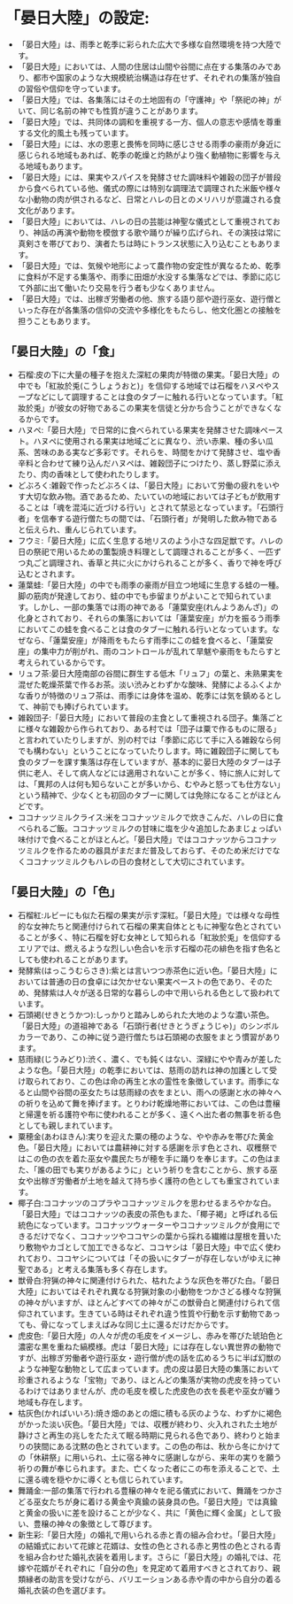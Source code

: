 # 「晏日大陸」の設定:

* 「晏日大陸」は、雨季と乾季に彩られた広大で多様な自然環境を持つ大陸です。
* 「晏日大陸」においては、人間の住居は山間や谷間に点在する集落のみであり、都市や国家のような大規模統治構造は存在せず、それぞれの集落が独自の習俗や信仰を守っています。
* 「晏日大陸」では、各集落にはその土地固有の「守護神」や「祭祀の神」がいて、同じ名前の神でも性質が違うことがあります。
* 「晏日大陸」では、共同体の調和を重視する一方、個人の意志や感情を尊重する文化的風土も残っています。
* 「晏日大陸」には、水の恩恵と畏怖を同時に感じさせる雨季の豪雨が身近に感じられる地域もあれば、乾季の乾燥と灼熱がより強く動植物に影響を与える地域もあります。
* 「晏日大陸」には、果実やスパイスを発酵させた調味料や雑穀の団子が普段から食べられている他、儀式の際には特別な調理法で調理された米飯や様々な小動物の肉が供されるなど、日常とハレの日とのメリハリが意識される食文化があります。
* 「晏日大陸」においては、ハレの日の芸能は神聖な儀式として重視されており、神話の再演や動物を模倣する歌や踊りが繰り広げられ、その演技は常に真剣さを帯びており、演者たちは時にトランス状態に入り込むこともあります。
* 「晏日大陸」では、気候や地形によって農作物の安定性が異なるため、乾季に食料が不足する集落や、雨季に田畑が水没する集落などでは、季節に応じて外部に出て働いたり交易を行う者も少なくありません。
* 「晏日大陸」では、出稼ぎ労働者の他、旅する語り部や遊行巫女、遊行僧といった存在が各集落の信仰の交流や多様化をもたらし、他文化圏との接触を担うこともあります。

## 「晏日大陸」の「食」

* 石榴:皮の下に大量の種子を抱えた深紅の果肉が特徴の果実。「晏日大陸」の中でも「紅妝於兎(こうしょうおと)」を信仰する地域では石榴をハヌペやスープなどにして調理することは食のタブーに触れる行いとなっています。「紅妝於兎」が彼女の好物であるこの果実を信徒と分かち合うことができなくなるからです。
* ハヌペ:「晏日大陸」で日常的に食べられている果実を発酵させた調味ペースト。ハヌペに使用される果実は地域ごとに異なり、渋い赤果、種の多い瓜系、苦味のある実など多彩です。それらを、時間をかけて発酵させ、塩や香辛料と合わせて練り込んだハヌペは、雑穀団子につけたり、蒸し野菜に添えたり、肉の香味として使われたりします。
* どぶろく:雑穀で作ったどぶろくは、「晏日大陸」において労働の疲れをいやす大切な飲み物。酒であるため、たいていの地域においては子どもが飲用することは「魂を混沌に近づける行い」とされて禁忌となっています。「石頭行者」を信奉する遊行僧たちの間では、「石頭行者」が発明した飲み物であると伝えられ、重んじられています。
* フウミ:「晏日大陸」に広く生息する地リスのよう小さな四足獣です。ハレの日の祭祀で用いるための薫製焼き料理として調理されることが多く、一匹ずつ丸ごと調理され、香草と共に火にかけられることが多く、香りで神を呼び込むとされます。
* 蓮葉蛙:「晏日大陸」の中でも雨季の豪雨が目立つ地域に生息する蛙の一種。脚の筋肉が発達しており、蛙の中でも歩留まりがよいことで知られています。しかし、一部の集落では雨の神である「蓮葉安座(れんようあんざ)」の化身とされており、それらの集落においては「蓮葉安座」が力を振るう雨季においてこの蛙を食べることは食のタブーに触れる行いとなっています。なぜなら、「蓮葉安座」が降雨をもたらす雨季にこの蛙を食べると、「蓮葉安座」の集中力が削がれ、雨のコントロールが乱れて旱魃や豪雨をもたらすと考えられているからです。
* リュフ茶:晏日大陸南部の谷間に群生する低木「リュフ」の葉と、未熟果実を混ぜた乾燥茶葉で作るお茶。淡い渋みとわずかな酸味、発酵によるふくよかな香りが特徴のリュフ茶は、雨季には身体を温め、乾季には気を鎮めるとして、神前でも捧げられています。
* 雑穀団子:「晏日大陸」において普段の主食として重視される団子。集落ごとに様々な雑穀から作られており、ある村では「団子は粟で作るものに限る」と言われていたりしますが、別の村では「季節に応じて手に入る雑穀なら何でも構わない」ということになっていたりします。時に雑穀団子に関しても食のタブーを課す集落は存在していますが、基本的に晏日大陸のタブーは子供に老人、そして病人などには適用されないことが多く、特に旅人に対しては、「異邦の人は何も知らないことが多いから、むやみと怒っても仕方ない」という精神で、少なくとも初回のタブーに関しては免除になることがほとんどです。
* ココナッツミルクライス:米をココナッツミルクで炊きこんだ、ハレの日に食べられるご飯。ココナッツミルクの甘味に塩を少々追加したあまじょっぱい味付けで食べることがほとんど。「晏日大陸」ではココナッツからココナッツミルクを作るための器具がまだまだ普及しておらず、そのため米だけでなくココナッツミルクもハレの日の食材として大切にされています。

## 「晏日大陸」の「色」

* 石榴紅:ルビーにも似た石榴の果実が示す深紅。「晏日大陸」では様々な母性的な女神たちと関連付けられて石榴の果実自体とともに神聖な色とされていることが多く、特に石榴を好む女神として知られる「紅妝於兎」を信仰するエリアでは、燃えるような烈しい色合いを示す石榴の花の緋色を指す色名としても使われることがあります。
* 発酵紫(はっこうむらさき):紫とは言いつつ赤茶色に近い色。「晏日大陸」においては普通の日の食卓には欠かせない果実ペーストの色であり、そのため、発酵紫は人々が送る日常的な暮らしの中で用いられる色として扱われています。
* 石頭褐(せきとうかつ):しっかりと踏みしめられた大地のような濃い茶色。「晏日大陸」の道祖神である「石頭行者(せきとうぎょうじゃ)」のシンボルカラーであり、この神に従う遊行僧たちは石頭褐の衣服をまとう慣習があります。
* 慈雨緑(じうみどり):渋く、濃く、でも鈍くはない、深緑にやや青みが差したような色。「晏日大陸」の乾季においては、慈雨の訪れは神の加護として受け取られており、この色は命の再生と水の霊性を象徴しています。雨季になると山間や谷間の巫女たちは慈雨緑の衣をまとい、雨への感謝と水の神々への祈りを込めて舞を捧げます。とりわけ乾燥地帯においては、この色は豊穣と帰還を祈る護符や布に使われることが多く、遠くへ出た者の無事を祈る色としても親しまれています。
* 粟穂金(あわほきん):実りを迎えた粟の穂のような、やや赤みを帯びた黄金色。「晏日大陸」においては農耕神に対する感謝を示す色とされ、収穫祭ではこの色の衣を着た巫女や農民たちが穂を手に踊りを奉じます。この色はまた、「誰の田でも実りがあるように」という祈りを含むことから、旅する巫女や出稼ぎ労働者が土地を越えて持ち歩く護符の色としても重宝されています。
* 椰子白:ココナッツのコプラやココナッツミルクを思わせるまろやかな白。「晏日大陸」ではココナッツの表皮の茶色もまた、「椰子褐」と呼ばれる伝統色になっています。ココナッツウォーターやココナッツミルクが食用にできるだけでなく、ココナッツやココヤシの葉から採れる繊維は屋根を葺いたり敷物やカゴとして加工できるなど、ココヤシは「晏日大陸」中で広く使われており、ココヤシについては「その扱いにタブーが存在しないがゆえに神聖である」と考える集落も多く存在します。
* 獣骨白:狩猟の神々に関連付けられた、枯れたような灰色を帯びた白。「晏日大陸」においてはそれぞれ異なる狩猟対象の小動物をつかさどる様々な狩猟の神々がいますが、ほとんどすべての神々がこの獣骨白と関連付けられて信仰されています。生きている時はそれぞれ違う性質や行動を示す動物であっても、骨になってしまえばみな同じ土に還るだけだからです。
* 虎皮色:「晏日大陸」の人々が虎の毛皮をイメージし、赤みを帯びた琥珀色と濃密な黒を重ねた縞模様。虎は「晏日大陸」には存在しない異世界の動物ですが、出稼ぎ労働者や遊行巫女・遊行僧が虎の話を広めるうちに半ば幻獣のような神聖な動物として広まっています。虎の皮は晏日大陸の集落において珍重されるような「宝物」であり、ほとんどの集落が実物の虎皮を持っているわけではありませんが、虎の毛皮を模した虎皮色の衣を長老や巫女が纏う地域も存在します。
* 枯灰色(かればいいろ):焼き畑のあとの畑に積もる灰のような、わずかに褐色がかった淡い灰色。「晏日大陸」では、収穫が終わり、火入れされた土地が静けさと再生の兆しをたたえて眠る時期に見られる色であり、終わりと始まりの狭間にある沈黙の色とされています。この色の布は、秋から冬にかけての「休耕祭」に用いられ、土に宿る神々に感謝しながら、来年の実りを願う祈りの舞が奉じられます。また、亡くなった者にこの布を添えることで、土に還る魂を穏やかに導くとも信じられています。
* 舞踊金:一部の集落で行われる豊穣の神々を祀る儀式において、舞踊をつかさどる巫女たちが身に着ける黄金や真鍮の装身具の色。「晏日大陸」では真鍮と黄金の扱いに差を設けることが少なく、共に「黄色に輝く金属」として扱い、豊穣の神々の象徴として尊びます。
* 新生彩:「晏日大陸」の婚礼で用いられる赤と青の組み合わせ。「晏日大陸」の結婚式において花嫁と花婿は、女性の色とされる赤と男性の色とされる青を組み合わせた婚礼衣装を着用します。さらに「晏日大陸」の婚礼では、花嫁や花婿がそれぞれに「自分の色」を見定めて着用すべきとされており、親類縁者の助言を受けながら、バリエーションある赤や青の中から自分の着る婚礼衣装の色を選びます。
